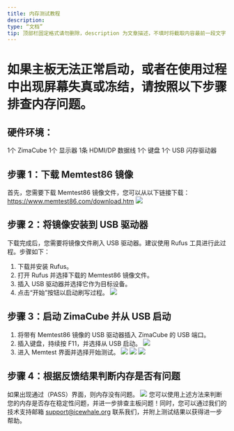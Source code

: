 ```yaml
---
title: 内存测试教程
description:
type: “文档”
tip: 顶部栏固定格式请勿删除，description 为文章描述，不填时将截取内容最前一段文字
---
```

# 如果主板无法正常启动，或者在使用过程中出现屏幕失真或冻结，请按照以下步骤排查内存问题。
## 硬件环境：
1个 ZimaCube
1个 显示器
1条 HDMI/DP 数据线
1个 键盘
1个 USB 闪存驱动器
## 步骤 1：下载 Memtest86 镜像
首先，您需要下载 Memtest86 镜像文件，您可以从以下链接下载：
https://www.memtest86.com/download.htm
![](https://manage.icewhale.io/api/static/docs/1729233669049_image.png)
## 步骤 2：将镜像安装到 USB 驱动器
下载完成后，您需要将镜像文件刷入 USB 驱动器。建议使用 Rufus 工具进行此过程。步骤如下：
1. 下载并安装 Rufus。
2. 打开 Rufus 并选择下载的 Memtest86 镜像文件。
3. 插入 USB 驱动器并选择它作为目标设备。
4. 点击“开始”按钮以启动刷写过程。
![](https://manage.icewhale.io/api/static/docs/1729233702813_image.png)
## 步骤 3：启动 ZimaCube 并从 USB 启动
1. 将带有 Memtest86 镜像的 USB 驱动器插入 ZimaCube 的 USB 端口。
2. 插入键盘，持续按 F11，并选择从 USB 启动。
![](https://manage.icewhale.io/api/static/docs/1729233729784_image.png)
3. 进入 Memtest 界面并选择开始测试。
![](https://manage.icewhale.io/api/static/docs/1729233755009_image.png)
![](https://manage.icewhale.io/api/static/docs/1729233761336_image.png)
![](https://manage.icewhale.io/api/static/docs/1729233768385_image.png)
## 步骤 4：根据反馈结果判断内存是否有问题
如果出现通过（PASS）界面，则内存没有问题。
![](https://manage.icewhale.io/api/static/docs/1729233805061_image.png)
您可以使用上述方法来判断您的内存是否存在稳定性问题，并进一步排查主板问题！同时，您可以通过我们的技术支持邮箱 support@icewhale.org 联系我们，并附上测试结果以获得进一步帮助。